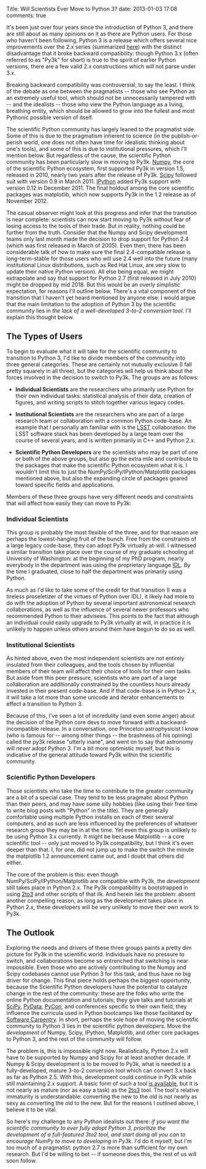 Title: Will Scientists Ever Move to Python 3?
date: 2013-01-03 17:08
comments: true

<!-- PELICAN_BEGIN_SUMMARY -->
It's been just over four years since the introduction of Python 3, and there
are still about as many opinions on it as there are Python users.  For
those who haven't been following, Python 3 is a release
which offers several nice improvements over the 2.x series
(summarized [here](http://docs.python.org/3/whatsnew/3.0.html))
with the distinct disadvantage that it broke backward compatibility:
though Python 3.x (often referred to as "Py3k" for short)
is true to the spirit of earlier Python versions,
there are a few valid 2.x constructions which will not parse under 3.x.

Breaking backward compatibility was controversial, to say the least.  I
think of the debate as one between the pragmatists -- those who see Python
as an extremely useful tool, which should not be unnecessarily tampered with --
and the idealists -- those who view the Python language
as a living, breathing entity, which should be allowed to grow into the
fullest and most Pythonic possible version of itself.

<!-- PELICAN_END_SUMMARY -->

The scientific Python community has largely leaned to the pragmatist side.  Some
of this is due to the pragmatism inherent to science (in the publish-or-perish
world, one does not often have time for idealistic thinking about one's tools),
and some of this is due to institutional pressures, which I'll mention below.
But regardless of the cause, the scientific Python community has been
particularly slow in moving to Py3k.  [Numpy](http://www.numpy.org), the
core of the scientific Python ecosystem, first supported Py3k in version
1.5, released in 2010, nearly two years after the release of Py3k.
[Scipy](http://www.scipy.org) followed suit with version 0.9
in March 2011.  [IPython](http://www.ipython.org) added Py3k support
with version 0.12 in December 2011.  The final holdout among
the core scientific packages was matplotlib, which now supports Py3k in the
1.2 release as of November 2012.

The casual observer might look at this progress
and infer that the transition is near
complete: scientists can now start moving to Py3k without fear of losing
access to the tools of their trade.  But in reality, nothing could be further
from the truth.  Consider that the Numpy and Scipy development teams only
last month made the decision to drop support for Python 2.4 (which was first
released in March of 2005).  Even then, there has been considerable talk of how
to make sure the final 2.4-compatible release is long-term-stable for those
users who will use 2.4 well into the future (many institutional Linux
distributions, such as Red Hat Linux, are very slow to update their
native Python version).
All else being equal, we might extrapolate and say that support for Python 2.7
(first released in July 2010) might be dropped by mid 2018.  But this would
be an overly simplistic expectation, for reasons I'll outline below.
There's a vital component of this transition that I haven't yet heard
mentioned by anyone else:
I would argue that the main limitation to the adoption of Python 3
by the scientific community lies in *the lack of a well-developed 3-to-2
conversion tool*.  I'll explain this thought below.

## The Types of Users ###

To begin to evaluate what it will take for the
scientific community to transition to
Python 3, I'd like to divide members of the community into three general
categories.  These are certainly not mutually exclusive (I fall pretty
squarely in all three), but the categories will
help us think about the forces involved in the
decision to switch to Py3k.  The groups are as follows:

- **Individual Scientists** are the researchers who primarily use
  Python for their own individual tasks: statistical analysis of their data,
  creation of figures, and writing scripts to stitch together various legacy
  codes.

- **Institutional Scientists** are the researchers who are part of a large
  research team or collaboration with a common Python code-base.  An example
  that I personally am
  familiar with is the [LSST](http://www.lsst.org) collaboration:
  the LSST software stack has been developed by a large team over the course
  of several years, and is written primarily in C++ and Python 2.x.

- **Scientific Python Developers**
  are the scientists who may be part of one or both of the above groups,
  but also go the extra mile and contribute to the packages that
  make the scientific Python ecosystem what it is.  I wouldn't limit this to
  just the NumPy/SciPy/IPython/Matplotlib packages mentioned above, but also
  the expanding circle of packages geared toward specific fields and
  applications.

Members of these three groups have very different needs and constraints that
will affect how easily they can move to Py3k:

### Individual Scientists ###
This group is probably the most flexible of the three, and for that reason
are perhaps the lowest-hanging fruit of the bunch.
Free from the constraints of a large legacy
code-base, they can adopt Py3k virtually at-will.  I witnessed
a similar transition take place
over the course of my graduate schooling at University of Washington: at the
beginning of my PhD program, nearly everybody in the department was
using the proprietary language [IDL](http://www.exelisvis.com/idl/).
By the time I graduated,
close to half the department was primarily using Python.

As much as I'd like
to take some of the credit for that transition (I was a tireless proseletizer
of the virtues of Python over IDL),
it likely had more to do with the adoption of
Python by several important astronomical research collaborations, as well
as the influence of several newer professors who recommended Python to
their advisees.  This points to the fact that
although an individual could easily upgrade to Py3k virtually at
will, in practice it is unlikely to happen unless others around them have
begun to do so as well.

### Institutional Scientists ###
As hinted above, even the most independent scientists are not entirely
insulated from their colleagues, and the tools chosen by influential
members of their team will affect their choice of tools for their own tasks.
But aside from this peer pressure, scientists who are part of a large
collaboration are additionally constrained by the countless hours
already invested in their present code-base. And if that code-base is
in Python 2.x, it will take a lot more than some unicode and iterator
enhancements to effect a transition to Python 3.

Because of this, I've seen a lot of incredulity (and even some
anger) about the decision of the Python core devs to move forward with a
backward-incompatible release.  In a conversation, one Princeton
astrophysicist I know (who is famous for -- among other things --
the brashness of his opining) called
the py3k release "utterly inane", and went on to say that astronomy will
*never* adopt Python 3.  I'm a bit more optimistic myself, but this is
indicative of the general attitude toward Py3k within the scientific
community.

### Scientific Python Developers ###
Those scientists who take the time to contribute to the greater community are
a bit of a special case.  They tend to be less pragmatic about Python than
their peers, and may have some silly hobbies (like using their free time
to write blog posts with "Python" in the title).
They are generally comfortable using multiple Python installs
on each of their several computers, and as such are less influenced by the
preferences of whatever research group they may be in at the time.
Yet even this group is unlikely to be using Python 3.x currently.
It might be because Matplotlib -- a core scientific tool -- only just moved
to Py3k compatibility, but I think it's even deeper than that.  I, for one,
did not jump up to make the switch the minute the matplotlib 1.2 announcement
came out, and I doubt that others did either.

The core of the problem is this: even though NumPy/SciPy/IPython/Matplotlib
are compatible with Py3k, the *development* still takes place in Python 2.x.
The Py3k compatibility is bootstrapped in using
[2to3](http://wiki.python.org/moin/2to3)
and other scripts of that ilk.  And herein lies the problem:
absent another compelling reason, as long as the development takes place
in Python 2.x, these developers will be very unlikely to move
their own work to Py3k.

## The Outlook ##
Exploring the needs and drivers of these three groups paints a pretty dim
picture for Py3k in the scientific world.
Individuals have no pressure to switch, and
collaborations become so entrenched that switching is near impossible.
Even those who are actively contributing to the Numpy and Scipy codebases
cannot use Python 3 for this task, and thus have no big driver for change.
This final piece holds perhaps the biggest opportunity,
because the Scientific Python developers have the potential
to catalyze change in the rest of the community: these are the folks who write
the online Python documentation and tutorials; they give talks and tutorials
at [SciPy](http://conference.scipy.org/), [PyData](http://www.pydata.org),
[PyCon](http://www.pycon.org),
and conferences specific to their own field; they influence the
curricula used in Python bootcamps like those facilitated by
[Software Carpentry](http://software-carpentry.org/).  In short, perhaps the
sole hope of moving the scientific community to Python 3 lies in the
scientific python developers.  Move the *development* of Numpy, Scipy, IPython,
Matplotlib, and other core packages to Python 3, and the rest of the
community will follow.

The problem is, this is impossible right now.  Realistically, Python 2.x will
have to be supported by Numpy and Scipy for at least another decade.
If Numpy & Scipy development is to be moved to Py3k, what is needed is a
fully-developed, mature 3-to-2 conversion tool which can convert 3.x back as
far as Python 2.5.  With this, development could continue in Py3k while still
maintaining 2.x support.  A basic form of such a tool
[is available](http://wiki.python.org/moin/3to2), but it is not nearly
as mature (nor as easy a task)
as the [2to3](http://wiki.python.org/moin/2to3) tool.
The tool's relative immaturity
is understandable: converting the new to the old is not nearly as sexy as
converting the old to the new.  But for the reasons I outlined above, I
believe it to be vital.

So here's my challenge to any Python idealists out there:
*if you want the scientific community to ever fully adopt Python 3,
prioritize the development of a full-featured 3to2 tool,
and start doing all you can to encourage NumPy to move to
developing in Py3k*.  I'd do it myself, but I'm too much of
a pragmatist: python 2.7 is more than sufficient for my own research.
But I'd be willing to bet -- if someone does this, the rest of us will
soon follow.